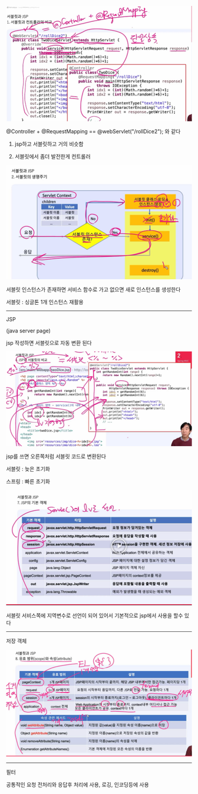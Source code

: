 ![image-20220407231048507](image/jsp,서블릿/image-20220407231048507.png)

@Controller + @RequestMapping == @webServlet("/rollDice2"); 와 같다

1. jsp하고 서블릿하고 거의 비슷함

2. 서블릿에서 좀더 발전한게 컨트롤러 



![image-20220407233625285](image/jsp,서블릿/image-20220407233625285.png)

서블릿 인스턴스가 존재하면 서비스 함수로 가고 없으면 새로 인스턴스를 생성한다 

서블릿 : 싱글톤 1개 인스턴스 재활용



---

JSP

(java server page)

jsp 작성하면 서블릿으로 자동 변환 된다

![image-20220407234015933](image/jsp,서블릿/image-20220407234015933.png)

jsp를 쓰면 오른쪽처럼 서블릿 코드로 변환된다

서블릿 : 늦은 초기화

스프링 : 빠른 초기화

![image-20220407234656857](image/jsp,서블릿/image-20220407234656857.png)

서블릿 서비스쪽에 지역변수로 선언이 되어 있어서 기본적으로 jsp에서 사용을 할수 있다

---

저장 객체

![image-20220407235351861](image/jsp,서블릿/image-20220407235351861.png)

---

필터

공통적인 요청 전처리와 응답후 처리에 사용, 로깅, 인코딩등에 사용